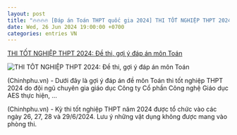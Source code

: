 ```yaml
---
layout: post
title: "🔥🔥🔥🔥 [Đáp án Toán THPT quốc gia 2024] THI TỐT NGHIỆP THPT 2024: Đề thi, gợi ý đáp án môn Toán"
date: Wed, 26 Jun 2024 19:00:00 +0700
categories: entries VN
---
```

[THI TỐT NGHIỆP THPT 2024: Đề thi, gợi ý đáp án môn Toán](https://xaydungchinhsach.chinhphu.vn/thi-tot-nghiep-thpt-2024-de-thi-mon-toan-119240627171214608.htm)

![THI TỐT NGHIỆP THPT 2024: Đề thi, gợi ý đáp án môn Toán](https://xdcs.cdnchinhphu.vn/zoom/600_315/446259493575335936/2024/6/27/m1-17194870549791764067958-0-0-750-1200-crop-1719487335317470282936.jpg)

(Chinhphu.vn) - Dưới đây là gợi ý đáp án đề môn Toán thi tốt nghiệp THPT 2024 do đội ngũ chuyên gia giáo dục Công ty Cổ phần Công nghệ Giáo dục AES thực hiện, ...

(Chinhphu.vn) - Kỳ thi tốt nghiệp THPT năm 2024 được tổ chức vào các ngày 26, 27, 28 và 29/6/2024. Lưu ý những vật dụng không được mang vào phòng thi.

